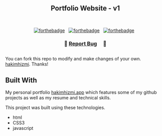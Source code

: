<h2 align="center">
  Portfolio Website - v1<br/>
  
</h2>


<br/>

<center>

[![forthebadge](https://forthebadge.com/images/badges/built-with-love.svg)](http://hakimhizmi.netlify.app/) &nbsp;
[![forthebadge](https://forthebadge.com/images/badges/made-with-javascript.svg)](http://hakimhizmi.netlify.app/) &nbsp;
[![forthebadge](https://forthebadge.com/images/badges/open-source.svg)](http://hakimhizmi.netlify.app/) &nbsp;


</center>

<h3 align="center">
    🔹
    <a href="https://github.com/Hakimhizmi/portfolio_hakim/issues">Report Bug</a> &nbsp; &nbsp;
    🔹

</h3>

## 

You can fork this repo to modify and make changes of your own.  [hakimhizmi](https://github.com/Hakimhizmi). Thanks!

## Built With

My personal portfolio <a href="http://hakimhizmi.netlify.app/" target="_blank">hakimhizmi.app</a> which features some of my github projects as well as my resume and technical skills.<br/>

This project was built using these technologies.

- html
- CSS3
- javascript
##

